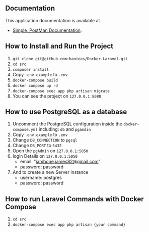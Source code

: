 ## Documentation
This application documentation is available at

- [Simple, PostMan Documentation](https://documenter.getpostman.com/view/12580278/2s93z9c2up).
## How to Install and Run the Project

1. ```git clone git@github.com:hanieas/Docker-Laravel.git```
2. ```cd src```
3. ```composer install```
3. Copy ```.env.example``` to ```.env```
4. ```docker-compose build```
5. ```docker compose up -d```
6. ```docker-compose exec app php artisan migrate``` 
7. You can see the project on ```127.0.0.1:8080```

## How to use PostgreSQL as a database

1. Uncomment the PostgreSQL configuration inside the ```docker-compose.yml``` including: ```db``` and ```pgamdin```
2. Copy ```.env.example``` to ```.env```
3. Change ```DB_CONNECTION``` to ```pgsql```
4. Change ```DB_PORT``` to ```5432```
5. Open the ```pgAdmin``` on ```127.0.0.1:5050```
6. login Details on ```127.0.0.1:5050```
    - email: "jambone.james82@gmail.com"
    - password: password
7. And to create a new Server instance
   - username: postgres
   - password: password

## How to run Laravel Commands with Docker Compose

1. ```cd src```
2. ```docker-compose exec app php artisan {your command}``` 